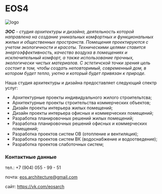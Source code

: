 # **EOS4** 

![logo](5.png)

***ЭОС** - студия архитектуры и дизайна, деятельность которой
направлена на создание уникальных комфортных и функциональных
жилых и общественных пространств. Помещения проектируются с
учетом экологичности и красоты. Техническими целями ставится
энергоэффективность, качество воздуха в помещениях и
исключительный комфорт, а также использование прочных,
экологически чистых материалов. С эстетичской точки зрения цель
состоит в том, чтобы создать неповторимый, современный дом, в
котором будет тепло, уютно и который будет привязан к природе.*

Наша студия архитектуры и дизайна предоставляет следующий спектр услуг:
* Архитектурные проекты индивидуального жилого строительтсва;
* Архитектурные проекты строительства коммерческих объектов;
* Дизайн проекты интерьера жилых помещений;
* Дизайн проекты интерьера офисных и коммерческих помещений;
* Разработка планировочных решений жилых помещений;
* Разработка планировочных решений офисных и коммерческих помещений;
* Разработка проектов систем ОВ (отопление и вентиляция);
* Разработка проектов систем ВК (водоснабжение и водоотведение);
* Разработка проектов слаботочных систем;

### **Контактные данные**
тел.: +7 (904) 055 - 99 - 51

почта: eos.architecture@gmail.com

сайт: https://vk.com/eosarch
